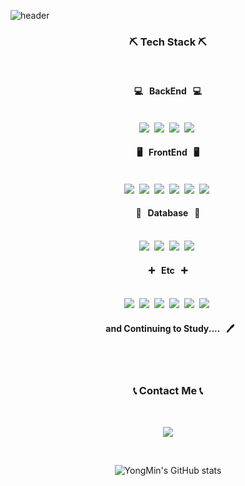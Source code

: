 ![header](https://capsule-render.vercel.app/api?type=waving&color=4085f5&height=150&section=header&text=Yongmin&nbsp;Lee&fontSize=50&fontColor=62e3a2)

<h3 align="center">⛏️ Tech Stack ⛏️</h3><br>

<h4 align="center">💻 &nbsp BackEnd &nbsp 💻</h4>
<p align="center"><br>
  <img src="https://img.shields.io/badge/Spring-6DB33F?style=flat-square&logo=Spring&logoColor=white"/></a>&nbsp 
  <img src="https://img.shields.io/badge/Java-007396?style=flat-square&logo=Java&logoColor=white"/></a>&nbsp
  <img src="https://img.shields.io/badge/NodeJS-339933?style=flat-square&logo=node.js&logoColor=white"/></a>&nbsp
  <img src="https://img.shields.io/badge/Express-000000?style=flat-square&logo=Express&logoColor=white"/></a>&nbsp
</p>
<h4 align="center">🖥️ &nbsp FrontEnd &nbsp 🖥️</h4>
<p align="center"><br>
  <img src="https://img.shields.io/badge/JavaScript-F7DF1E?style=flat-square&logo=javaScript&logoColor=white"/></a>&nbsp 
  <img src="https://img.shields.io/badge/ReactJS-61DAFB?style=flat-square&logo=React&logoColor=white"/></a>&nbsp 
  <img src="https://img.shields.io/badge/jQuery-0769AD?style=flat-square&logo=jQuery&logoColor=white"/></a>&nbsp 
  <img src="https://img.shields.io/badge/Html5-E34F26?style=flat-square&logo=HTML5&logoColor=white"/></a>&nbsp 
  <img src="https://img.shields.io/badge/CSS-1572B6?style=flat-square&logo=css3&logoColor=white"/></a>&nbsp 
  <img src="https://img.shields.io/badge/Bootstrap-7952B3?style=flat-square&logo=Bootstrap&logoColor=white"/></a>&nbsp 
</p>
<h4 align="center">💾 &nbsp Database &nbsp 💾</h4>
<p align="center"><br>
  <img src="https://img.shields.io/badge/MariaDB-003545?style=flat-square&logo=MariaDB&logoColor=white"/></a>&nbsp   
  <img src="https://img.shields.io/badge/Oracle-F80000?style=flat-square&logo=Oracle&logoColor=white"/></a>&nbsp 
  <img src="https://img.shields.io/badge/MongoDB-47A248?style=flat-square&logo=MongoDB&logoColor=white"/></a>&nbsp 
  <img src="https://img.shields.io/badge/Hibernate-59666C?style=flat-square&logo=Hibernate&logoColor=white"/></a>&nbsp 
</p>
<h4 align="center">➕ &nbsp Etc &nbsp ➕</h4>
<p align="center"><br>
  <img src="https://img.shields.io/badge/Gradle-02303A?style=flat-square&logo=Gradle&logoColor=white"/></a>&nbsp   
  <img src="https://img.shields.io/badge/Maven-C71A36?style=flat-square&logo=ApacheMaven&logoColor=white"/></a>&nbsp 
  <img src="https://img.shields.io/badge/Ant-A81C7D?style=flat-square&logo=ApacheAnt&logoColor=white"/></a>&nbsp
  <img src="https://img.shields.io/badge/AWS-333664?style=flat-square&logo=amazon-aws&logoColor=white"/></a>&nbsp  
  <img src="https://img.shields.io/badge/Git-F05032?style=flat-square&logo=Git&logoColor=white"/></a>&nbsp 
  <img src="https://img.shields.io/badge/Github-181717?style=flat-square&logo=Github&logoColor=white"/></a>&nbsp 
</p>
<h4 align="center"> &nbsp and Continuing to Study.... &nbsp 🖊️</h4>
<br>
<br>
<h3 align="center">📞 Contact Me 📞</h3>
<br>
<p align="center">
  <a href="mailto:ymlee.dev@gmail.com"><img src="https://img.shields.io/badge/Gmail-d14836?style=flat-square&logo=Gmail&logoColor=white&link=ymlee.dev@gmail.com"/></a>
</p>
<br>

<div align="center">

![YongMin's GitHub stats](https://github-readme-stats.vercel.app/api?username=LeeYongMin0&show_icons=true&theme=tokyonight)

</div>


